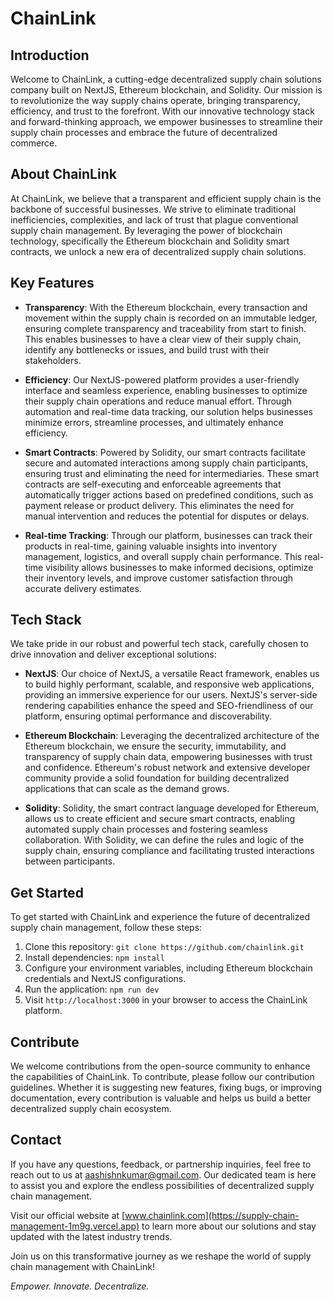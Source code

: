 # ChainLink

## Introduction

Welcome to ChainLink, a cutting-edge decentralized supply chain solutions company built on NextJS, Ethereum blockchain, and Solidity. Our mission is to revolutionize the way supply chains operate, bringing transparency, efficiency, and trust to the forefront. With our innovative technology stack and forward-thinking approach, we empower businesses to streamline their supply chain processes and embrace the future of decentralized commerce.

## About ChainLink

At ChainLink, we believe that a transparent and efficient supply chain is the backbone of successful businesses. We strive to eliminate traditional inefficiencies, complexities, and lack of trust that plague conventional supply chain management. By leveraging the power of blockchain technology, specifically the Ethereum blockchain and Solidity smart contracts, we unlock a new era of decentralized supply chain solutions.

## Key Features

- **Transparency**: With the Ethereum blockchain, every transaction and movement within the supply chain is recorded on an immutable ledger, ensuring complete transparency and traceability from start to finish. This enables businesses to have a clear view of their supply chain, identify any bottlenecks or issues, and build trust with their stakeholders.

- **Efficiency**: Our NextJS-powered platform provides a user-friendly interface and seamless experience, enabling businesses to optimize their supply chain operations and reduce manual effort. Through automation and real-time data tracking, our solution helps businesses minimize errors, streamline processes, and ultimately enhance efficiency.

- **Smart Contracts**: Powered by Solidity, our smart contracts facilitate secure and automated interactions among supply chain participants, ensuring trust and eliminating the need for intermediaries. These smart contracts are self-executing and enforceable agreements that automatically trigger actions based on predefined conditions, such as payment release or product delivery. This eliminates the need for manual intervention and reduces the potential for disputes or delays.

- **Real-time Tracking**: Through our platform, businesses can track their products in real-time, gaining valuable insights into inventory management, logistics, and overall supply chain performance. This real-time visibility allows businesses to make informed decisions, optimize their inventory levels, and improve customer satisfaction through accurate delivery estimates.

## Tech Stack

We take pride in our robust and powerful tech stack, carefully chosen to drive innovation and deliver exceptional solutions:

- **NextJS**: Our choice of NextJS, a versatile React framework, enables us to build highly performant, scalable, and responsive web applications, providing an immersive experience for our users. NextJS's server-side rendering capabilities enhance the speed and SEO-friendliness of our platform, ensuring optimal performance and discoverability.

- **Ethereum Blockchain**: Leveraging the decentralized architecture of the Ethereum blockchain, we ensure the security, immutability, and transparency of supply chain data, empowering businesses with trust and confidence. Ethereum's robust network and extensive developer community provide a solid foundation for building decentralized applications that can scale as the demand grows.

- **Solidity**: Solidity, the smart contract language developed for Ethereum, allows us to create efficient and secure smart contracts, enabling automated supply chain processes and fostering seamless collaboration. With Solidity, we can define the rules and logic of the supply chain, ensuring compliance and facilitating trusted interactions between participants.

## Get Started

To get started with ChainLink and experience the future of decentralized supply chain management, follow these steps:

1. Clone this repository: `git clone https://github.com/chainlink.git`
2. Install dependencies: `npm install`
3. Configure your environment variables, including Ethereum blockchain credentials and NextJS configurations.
4. Run the application: `npm run dev`
5. Visit `http://localhost:3000` in your browser to access the ChainLink platform.

## Contribute

We welcome contributions from the open-source community to enhance the capabilities of ChainLink. To contribute, please follow our contribution guidelines. Whether it is suggesting new features, fixing bugs, or improving documentation, every contribution is valuable and helps us build a better decentralized supply chain ecosystem.

## Contact

If you have any questions, feedback, or partnership inquiries, feel free to reach out to us at aashishnkumar@gmail.com. Our dedicated team is here to assist you and explore the endless possibilities of decentralized supply chain management.

Visit our official website at [www.chainlink.com](https://supply-chain-management-1m9g.vercel.app) to learn more about our solutions and stay updated with the latest industry trends.

Join us on this transformative journey as we reshape the world of supply chain management with ChainLink!

*Empower. Innovate. Decentralize.*
